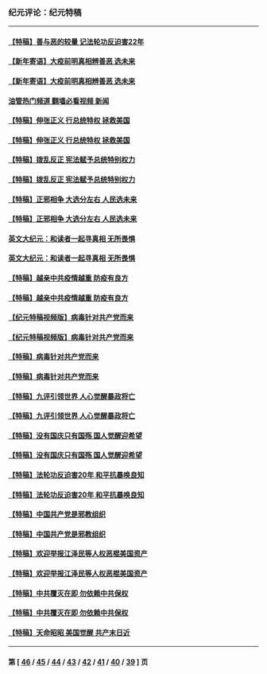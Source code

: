 ### 纪元评论：纪元特稿
---
#### [【特稿】善与恶的较量 记法轮功反迫害22年](../../pages/nsc424/n13086597.md?09090330) 
#### [【新年寄语】大疫前明真相辨善恶 选未来](../../pages/nsc424/n12660855.md?09090330) 
#### [【新年寄语】大疫前明真相辨善恶 选未来](../../pages/nsc424/n12660855.md?09090330) 
#### [油管热门频道 翻墙必看视频 新闻](ok?09090330)
#### [【特稿】伸张正义 行总统特权 拯救美国](../../pages/nsc424/n12616806.md?09090330) 
#### [【特稿】伸张正义 行总统特权 拯救美国](../../pages/nsc424/n12616806.md?09090330) 
#### [【特稿】拨乱反正 宪法赋予总统特别权力](../../pages/nsc424/n12598306.md?09090330) 
#### [【特稿】拨乱反正 宪法赋予总统特别权力](../../pages/nsc424/n12598306.md?09090330) 
#### [【特稿】正邪相争 大选分左右 人民选未来](../../pages/nsc424/n12545208.md?09090330) 
#### [【特稿】正邪相争 大选分左右 人民选未来](../../pages/nsc424/n12545208.md?09090330) 
#### [英文大纪元：和读者一起寻真相 无所畏惧](../../pages/nsc424/n12542027.md?09090330) 
#### [英文大纪元：和读者一起寻真相 无所畏惧](../../pages/nsc424/n12542027.md?09090330) 
#### [【特稿】越亲中共疫情越重 防疫有良方](../../pages/nsc424/n12042989.md?09090330) 
#### [【特稿】越亲中共疫情越重 防疫有良方](../../pages/nsc424/n12042989.md?09090330) 
#### [【纪元特稿视频版】病毒针对共产党而来](../../pages/nsc424/n11977328.md?09090330) 
#### [【纪元特稿视频版】病毒针对共产党而来](../../pages/nsc424/n11977328.md?09090330) 
#### [【特稿】病毒针对共产党而来](../../pages/nsc424/n11928818.md?09090330) 
#### [【特稿】病毒针对共产党而来](../../pages/nsc424/n11928818.md?09090330) 
#### [【特稿】九评引领世界 人心觉醒暴政将亡](../../pages/nsc424/n11660496.md?09090330) 
#### [【特稿】九评引领世界 人心觉醒暴政将亡](../../pages/nsc424/n11660496.md?09090330) 
#### [【特稿】没有国庆只有国殇 国人觉醒迎希望](../../pages/nsc424/n11549354.md?09090330) 
#### [【特稿】没有国庆只有国殇 国人觉醒迎希望](../../pages/nsc424/n11549354.md?09090330) 
#### [【特稿】法轮功反迫害20年 和平抗暴唤良知](../../pages/nsc424/n11389135.md?09090330) 
#### [【特稿】法轮功反迫害20年 和平抗暴唤良知](../../pages/nsc424/n11389135.md?09090330) 
#### [【特稿】中国共产党是邪教组织](../../pages/nsc424/n11355551.md?09090330) 
#### [【特稿】中国共产党是邪教组织](../../pages/nsc424/n11355551.md?09090330) 
#### [【特稿】欢迎举报江泽民等人权恶棍美国资产](../../pages/nsc424/n11303040.md?09090330) 
#### [【特稿】欢迎举报江泽民等人权恶棍美国资产](../../pages/nsc424/n11303040.md?09090330) 
#### [【特稿】中共覆灭在即 勿依赖中共保权](../../pages/nsc424/n11278510.md?09090330) 
#### [【特稿】中共覆灭在即 勿依赖中共保权](../../pages/nsc424/n11278510.md?09090330) 
#### [【特稿】天命昭昭 美国觉醒 共产末日近](../../pages/nsc424/n11150259.md?09090330) 

---
#### 第 [ [46](./46.md?09090330) / [45](./45.md?09090330) / [44](./44.md?09090330) / [43](./43.md?09090330) / [42](./42.md?09090330) / [41](./41.md?09090330) / [40](./40.md?09090330) / [39](./39.md?09090330) ] 页
